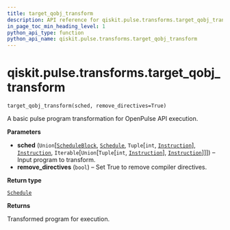```yaml
---
title: target_qobj_transform
description: API reference for qiskit.pulse.transforms.target_qobj_transform
in_page_toc_min_heading_level: 1
python_api_type: function
python_api_name: qiskit.pulse.transforms.target_qobj_transform
---
```


# qiskit.pulse.transforms.target\_qobj\_transform

<span id="qiskit.pulse.transforms.target_qobj_transform" />

`target_qobj_transform(sched, remove_directives=True)`

A basic pulse program transformation for OpenPulse API execution.

**Parameters**

*   **sched** (`Union`\[[`ScheduleBlock`](qiskit.pulse.ScheduleBlock "qiskit.pulse.schedule.ScheduleBlock"), [`Schedule`](qiskit.pulse.Schedule "qiskit.pulse.schedule.Schedule"), `Tuple`\[`int`, [`Instruction`](pulse#qiskit.pulse.instructions.Instruction "qiskit.pulse.instructions.instruction.Instruction")], [`Instruction`](pulse#qiskit.pulse.instructions.Instruction "qiskit.pulse.instructions.instruction.Instruction"), `Iterable`\[`Union`\[`Tuple`\[`int`, [`Instruction`](pulse#qiskit.pulse.instructions.Instruction "qiskit.pulse.instructions.instruction.Instruction")], [`Instruction`](pulse#qiskit.pulse.instructions.Instruction "qiskit.pulse.instructions.instruction.Instruction")]]]) – Input program to transform.
*   **remove\_directives** (`bool`) – Set True to remove compiler directives.

**Return type**

[`Schedule`](qiskit.pulse.Schedule "qiskit.pulse.schedule.Schedule")

**Returns**

Transformed program for execution.

